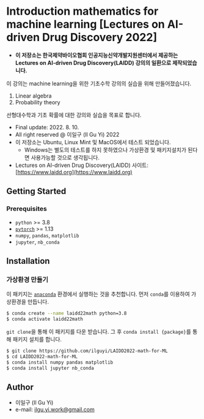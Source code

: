 # Introduction mathematics for machine learning [Lectures on AI-driven Drug Discovery 2022]

* **이 저장소는 한국제약바이오협회 인공지능신약개발지원센터에서 제공하는
Lectures on AI-driven Drug Discovery(LAIDD) 강의의 일환으로 제작되었습니다.**


이 강의는 machine learning을 위한 기초수학 강의의 실습을 위해 만들어졌습니다.

1. Linear algebra
2. Probability theory

선형대수학과 기초 확률에 대한 강의와 실습을 목표로 합니다.


* Final update: 2022. 8. 10.
* All right reserved @ 이일구 (Il Gu Yi) 2022
* 이 저장소는 Ubuntu, Linux Mint 및 MacOS에서 테스트 되었습니다.
  * Windows는 별도의 테스트를 하지 못하였으나 가상환경 및 패키지설치가 된다면 사용가능할 것으로 생각됩니다.
* Lectures on AI-driven Drug Discovery(LAIDD) 사이트: [https://www.laidd.org](https://www.laidd.org)


## Getting Started

### Prerequisites

* `python` >= 3.8
* [`pytorch`](https://pytorch.org) >= 1.13
* `numpy`, `pandas`, `matplotlib`
* `jupyter`, `nb_conda`


## Installation

### 가상환경 만들기

이 패키지는 [`anaconda`](https://anaconda.org/) 환경에서 실행하는 것을 추천합니다.
먼저 `conda`를 이용하여 가상환경을 만듭니다.
```bash
$ conda create --name laidd22math python=3.8
$ conda activate laidd22math
```

`git clone`을 통해 이 패키지를 다운 받습니다.
그 후 `conda install {package}`를 통해 패키지 설치를 합니다.
```bash
$ git clone https://github.com/ilguyi/LAIDD2022-math-for-ML
$ cd LAIDD2022-math-for-ML
$ conda install numpy pandas matplotlib
$ conda install jupyter nb_conda
```


## Author

* 이일구 (Il Gu Yi)
* e-mail: ilgu.yi.work@gmail.com
